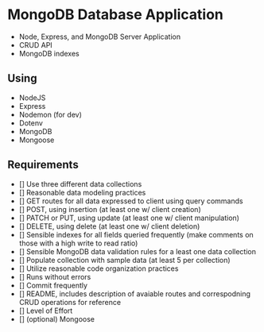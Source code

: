 # MongoDB Database Application
- Node, Express, and MongoDB Server Application
- CRUD API
- MongoDB indexes

## Using 
- NodeJS
- Express
- Nodemon (for dev)
- Dotenv
- MongoDB
- Mongoose

## Requirements 
- [] Use three different data collections
- [] Reasonable data modeling practices
- [] GET routes for all data expressed to client using query commands
- [] POST, using insertion (at least one w/ client creation)
- [] PATCH or PUT, using update (at least one w/ client manipulation)
- [] DELETE, using delete (at least one w/ client deletion)
- [] Sensible indexes for all fields queried frequently (make comments on those with a high write to read ratio)
- [] Sensible MongoDB data validation rules for a least one data collection
- [] Populate collection with sample data (at least 5 per collection)
- [] Utilize reasonable code organization practices
- [] Runs without errors
- [] Commit frequently
- [] README, includes description of avaiable routes and correspodning CRUD operations for reference
- [] Level of Effort
- [] (optional) Mongoose

